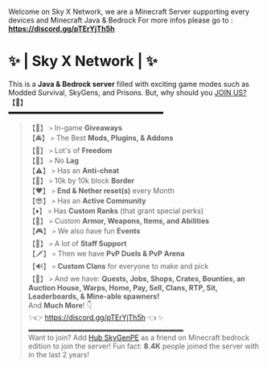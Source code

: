 Welcome on Sky X Network, we are a Minecraft Server supporting every devices and Minecraft Java & Bedrock
For more infos please go to : **https://discord.gg/pTErYjTh5h**  

# ✨ | Sky X Network | ✨  
This is a **Java & Bedrock server** filled with exciting game modes such as Modded Survival, SkyGens, and Prisons. But, why should you [JOIN US?](https://discord.gg/pTErYjTh5h) 【🤔】  
▬▬▬▬▬▬▬▬▬▬▬▬▬▬▬▬▬▬▬▬▬▬  
> 【🎁】 `>` In-game **__Giveaways__**  
> 【🚔】 `>` The Best __**Mods, Plugins, & Addons**__   
> 【🦅】 `>` Lot's of **__Freedom__**  
> 【🚫】 `>` No **__Lag__**  
> 【⚠️】 `>` Has an **__Anti-cheat__**  
> 【🔗】 `>` 10k by 10k block **Border**  
> 【❤️】 `>` **End & Nether reset(s)** every Month  
> 【😎】 `>` Has an **__Active Community__**   
> 【♦️】 `>` Has **__Custom Ranks__** (that grant special perks)   
> 【📣】 `>` Custom **__Armor, Weapons, Items, and Abilities__**   
> 【🎮】 `>` We also have fun **__Events__**   
> 【🚨】 `>` A lot of **__Staff Support__**   
> 【🗡️】 `>` Then we have **__PvP Duels & PvP Arena__**  
> 【🔊】 `>` **__Custom Clans__** for everyone to make and pick  
> 【🗿】 `>` And we have: **__Quests, Jobs,  Shops, Crates, Bounties, an Auction House, Warps, Home, Pay, Sell, Clans, RTP, Sit, Leaderboards, & Mine-able spawners!__**  
And **__Much More__**! 👇  
✨👉 https://discord.gg/pTErYjTh5h 👈 ✨   
▬▬▬▬▬▬▬▬▬▬▬▬▬▬▬▬▬▬▬▬▬▬  
Want to join? Add [Hub SkyGenPE](https://www.xbox.com/en-US/play/user/Hub%20SkyGenPE) as a friend on Minecraft bedrock edition to join the server! Fun fact: **8.4K** people joined the server with in the last 2 years!  

